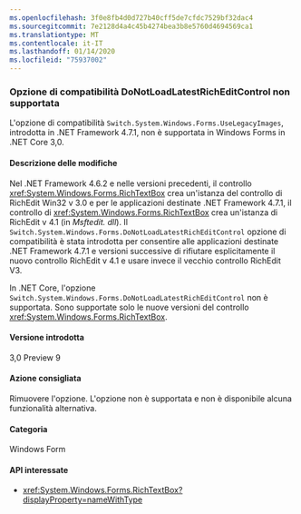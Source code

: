 ```yaml
---
ms.openlocfilehash: 3f0e8fb4d0d727b40cff5de7cfdc7529bf32dac4
ms.sourcegitcommit: 7e2128d4a4c45b4274bea3b8e5760d4694569ca1
ms.translationtype: MT
ms.contentlocale: it-IT
ms.lasthandoff: 01/14/2020
ms.locfileid: "75937002"
---
```

### <a name="donotloadlatestricheditcontrol-compatibility-switch-not-supported"></a>Opzione di compatibilità DoNotLoadLatestRichEditControl non supportata

L'opzione di compatibilità `Switch.System.Windows.Forms.UseLegacyImages`, introdotta in .NET Framework 4.7.1, non è supportata in Windows Forms in .NET Core 3,0.

#### <a name="change-description"></a>Descrizione delle modifiche

Nel .NET Framework 4.6.2 e nelle versioni precedenti, il controllo <xref:System.Windows.Forms.RichTextBox> crea un'istanza del controllo di RichEdit Win32 v 3.0 e per le applicazioni destinate .NET Framework 4.7.1, il controllo di <xref:System.Windows.Forms.RichTextBox> crea un'istanza di RichEdit v 4.1 (in *Msftedit. dll*). Il `Switch.System.Windows.Forms.DoNotLoadLatestRichEditControl` opzione di compatibilità è stata introdotta per consentire alle applicazioni destinate .NET Framework 4.7.1 e versioni successive di rifiutare esplicitamente il nuovo controllo RichEdit v 4.1 e usare invece il vecchio controllo RichEdit V3.

In .NET Core, l'opzione `Switch.System.Windows.Forms.DoNotLoadLatestRichEditControl` non è supportata. Sono supportate solo le nuove versioni del controllo <xref:System.Windows.Forms.RichTextBox>.

#### <a name="version-introduced"></a>Versione introdotta

3,0 Preview 9

#### <a name="recommended-action"></a>Azione consigliata

Rimuovere l'opzione. L'opzione non è supportata e non è disponibile alcuna funzionalità alternativa.

#### <a name="category"></a>Categoria

Windows Form

#### <a name="affected-apis"></a>API interessate

- <xref:System.Windows.Forms.RichTextBox?displayProperty=nameWithType>

<!-- 

### Affected APIs

-  `T:System.Windows.Forms.RichTextBox` 

-->
